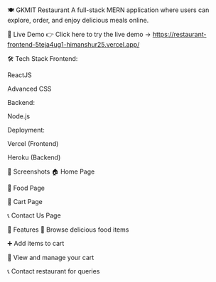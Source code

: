 🍽️ GKMIT Restaurant
A full-stack MERN application where users can explore, order, and enjoy delicious meals online.

🚀 Live Demo
👉 Click here to try the live demo -> https://restaurant-frontend-5teja4ug1-himanshur25.vercel.app/

🛠️ Tech Stack
Frontend:

ReactJS

Advanced CSS

Backend:

Node.js

Deployment:

Vercel (Frontend)

Heroku (Backend)

📸 Screenshots
🏠 Home Page


🍔 Food Page


🛒 Cart Page


📞 Contact Us Page


🔑 Features
🍱 Browse delicious food items

➕ Add items to cart

🧾 View and manage your cart

📞 Contact restaurant for queries

